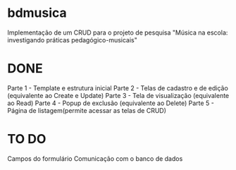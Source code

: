 # bdmusica
Implementação de um CRUD para o projeto de pesquisa "Música na escola: investigando práticas pedagógico-musicais"

# DONE #
Parte 1 - Template e estrutura inicial 
Parte 2 - Telas de cadastro e de edição (equivalente ao Create e Update)
Parte 3 - Tela de visualização (equivalente ao Read)
Parte 4 - Popup de exclusão (equivalente ao Delete) 
Parte 5 - Página de listagem(permite acessar as telas de CRUD) 

# TO DO #
Campos do formulário
Comunicação com o banco de dados

